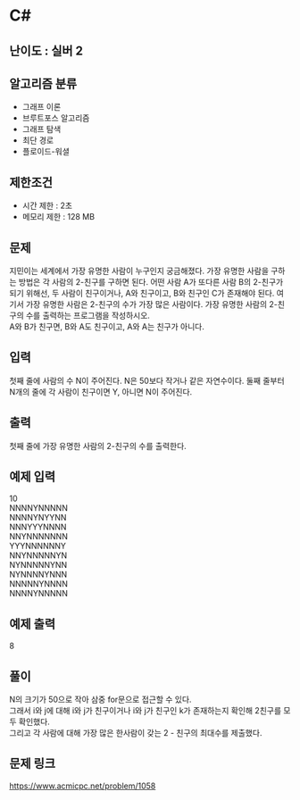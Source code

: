 # C#

## 난이도 : 실버 2

## 알고리즘 분류
  - 그래프 이론
  - 브루트포스 알고리즘
  - 그래프 탐색
  - 최단 경로
  - 플로이드-워셜

## 제한조건
  - 시간 제한 : 2초
  - 메모리 제한 : 128 MB

## 문제
지민이는 세계에서 가장 유명한 사람이 누구인지 궁금해졌다. 가장 유명한 사람을 구하는 방법은 각 사람의 2-친구를 구하면 된다. 어떤 사람 A가 또다른 사람 B의 2-친구가 되기 위해선, 두 사람이 친구이거나, A와 친구이고, B와 친구인 C가 존재해야 된다. 여기서 가장 유명한 사람은 2-친구의 수가 가장 많은 사람이다. 가장 유명한 사람의 2-친구의 수를 출력하는 프로그램을 작성하시오.<br/>
A와 B가 친구면, B와 A도 친구이고, A와 A는 친구가 아니다.<br/>


## 입력
첫째 줄에 사람의 수 N이 주어진다. N은 50보다 작거나 같은 자연수이다. 둘째 줄부터 N개의 줄에 각 사람이 친구이면 Y, 아니면 N이 주어진다.<br/>


## 출력
첫째 줄에 가장 유명한 사람의 2-친구의 수를 출력한다.<br/>


## 예제 입력
10<br/>
NNNNYNNNNN<br/>
NNNNYNYYNN<br/>
NNNYYYNNNN<br/>
NNYNNNNNNN<br/>
YYYNNNNNNY<br/>
NNYNNNNNYN<br/>
NYNNNNNYNN<br/>
NYNNNNYNNN<br/>
NNNNNYNNNN<br/>
NNNNYNNNNN<br/>


## 예제 출력
8<br/>


## 풀이
N의 크기가 50으로 작아 삼중 for문으로 접근할 수 있다.<br/>
그래서 i와 j에 대해 i와 j가 친구이거나 i와 j가 친구인 k가 존재하는지 확인해 2친구를 모두 확인했다.<br/>
그리고 각 사람에 대해 가장 많은 한사람이 갖는 2 - 친구의 최대수를 제출했다.<br/>


## 문제 링크
https://www.acmicpc.net/problem/1058
